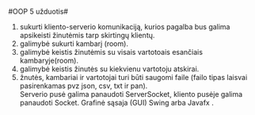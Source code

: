 #OOP 5 užduotis#  
1) sukurti kliento-serverio komunikaciją, kurios pagalba bus galima apsikeisti žinutėmis tarp skirtingų klientų.  
2) galimybė sukurti kambarį (room).  
3) galimybė keistis žinutėmis su visais vartotoais esančiais kambaryje(room).  
4) galimybė keistis žinutės su kiekvienu vartotoju atskirai.  
5) žnutės, kambariai ir vartotojai turi būti saugomi faile (failo tipas laisvai pasirenkamas pvz json, csv, txt ir pan).  
Serverio pusė galima panaudoti ServerSocket, kliento pusėje galima panaudoti Socket. Grafinė sąsaja (GUI) Swing arba Javafx .  
